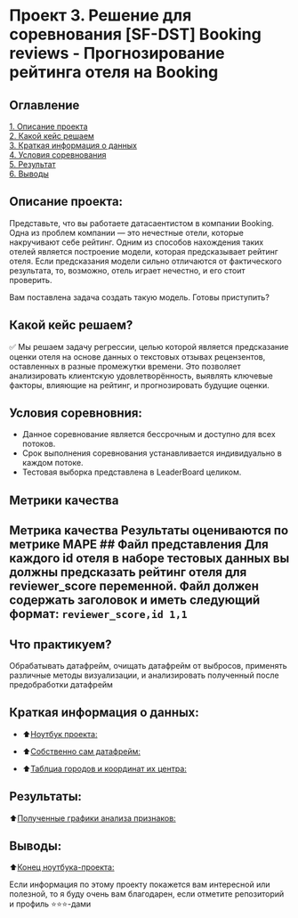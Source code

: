 # Проект 3. Решение для соревнования [SF-DST] Booking reviews - Прогнозирование рейтинга отеля на Booking

## Оглавление  
[1. Описание проекта](#about)  
[2. Какой кейс решаем](#case)  
[3. Краткая информация о данных](#data_info)  
[4. Условия соревнования](#requirements)  
[5. Результат](#results)    
[6. Выводы](#finaly) 

<h2 id="about">Описание проекта:</h2>
Представьте, что вы работаете датасаентистом в компании Booking. Одна из проблем компании — это нечестные отели, которые накручивают себе рейтинг. Одним из способов нахождения таких отелей является построение модели, которая предсказывает рейтинг отеля. Если предсказания модели сильно отличаются от фактического результата, то, возможно, отель играет нечестно, и его стоит проверить.

Вам поставлена задача создать такую модель. Готовы приступить?



<h2 id="case">Какой кейс решаем?</h2>
✅ Мы решаем задачу регрессии, целью которой является предсказание оценки отеля на основе данных о текстовых отзывах рецензентов, оставленных в разные промежутки времени. Это позволяет анализировать клиентскую удовлетворённость, выявлять ключевые факторы, влияющие на рейтинг, и прогнозировать будущие оценки.

<h2 id="requirements">Условия соревновния:</h2>

- Данное соревнование является бессрочным и доступно для всех потоков.
- Срок выполнения соревнования устанавливается индивидуально в каждом потоке.
- Тестовая выборка представлена в LeaderBoard целиком.


  
<h2 id="metrics">Метрики качества</h2>

## Метрика качества Результаты оцениваются по метрике MAPE ## Файл представления Для каждого **id** отеля в наборе тестовых данных вы должны предсказать рейтинг отеля для **reviewer_score** переменной. Файл должен содержать заголовок и иметь следующий формат: ``` reviewer_score,id 1,1 ```

<h2 id="practise">Что практикуем?</h2>
Обрабатывать датафрейм, очищать датафрейм от выбросов, применять различные методы визуализации, и анализировать полученный после предобработки датафрейм


<h2 id="data_info">Краткая информация о данных:</h2>

- :arrow_up:[Ноутбук проекта: ](PROJECT3/Project3.ipynb)
  
- :arrow_up:[Собственно сам датафрейм: ](https://drive.google.com/file/d/183i7HqZIizhg3u1ZCzYwo65TpeObBCMl/view?usp=sharing)

- :arrow_up:[Таблциа городов и координат их центра:](https://drive.google.com/file/d/183i7HqZIizhg3u1ZCzYwo65TpeObBCMl/view?usp=sharing](https://drive.google.com/file/d/19wdswoKYfq9YuC8Aj7uPMYCe3VBFGsE4/view?usp=sharing))

<h2 id="results">Результаты: </h2>  

:arrow_up:[Полученные графики анализа признаков: ](PROJECT_1/Plotly_charts)


<h2 id="finaly">Выводы: </h2>

:arrow_up:[Конец ноутбука-проекта: ](PROJECT3/Project3.ipynb)


Если информация по этому проекту покажется вам интересной или полезной, то я буду очень вам благодарен, если отметите репозиторий и профиль ⭐️⭐️⭐️-дами
